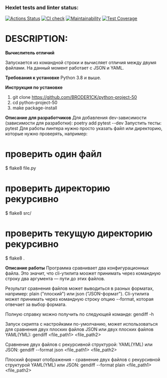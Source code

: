 ### Hexlet tests and linter status:
[![Actions Status](https://github.com/BRODER1CK/python-project-50/workflows/hexlet-check/badge.svg)](https://github.com/BRODER1CK/python-project-50/actions)
[![CI check](https://github.com/BRODER1CK/python-project-50/actions/workflows/main.yml/badge.svg)](https://github.com/BRODER1CK/python-project-50/actions/workflows/main.yml)
[![Maintainability](https://api.codeclimate.com/v1/badges/83862856fcca110a5c65/maintainability)](https://codeclimate.com/github/BRODER1CK/python-project-50/maintainability)
[![Test Coverage](https://api.codeclimate.com/v1/badges/83862856fcca110a5c65/test_coverage)](https://codeclimate.com/github/BRODER1CK/python-project-50/test_coverage)

# DESCRIPTION:

**Вычислитель отличий**

Запускается из командной строки и вычисляет отличия между двумя файлами. На данный момент работает с JSON и YAML.

**Требования к установке**
Python 3.8 и выше.

**Инструкция по установке**
1. git clone https://github.com/BRODER1CK/python-project-50
2. cd python-project-50
3. make package-install

**Описание для разработчиков**
Для добавления dev-зависимости (зависимости для разработки): 
poetry add pytest --dev
Запустить тесты:
pytest
Для работы линтера нужно просто указать файл или директорию, которые нужно проверять, например:
# проверить один файл
$ flake8 file.py
# проверить директорию рекурсивно
$ flake8 src/
# проверить текущую директорию рекурсивно
$ flake8 .

**Описание работы**
Программа сравнивает два конфигурационных файла. Это значит, что cli-утилита моожет принимать через командную строку два аргумента — пути до этих файлов.

Результат сравнения файлов может выводиться в разных форматах, например: plain ("плоский") или json ("JSON-формат"). Cli-утилита может принимать через командную строку опцию --format, которая отвечает за выбор формата.

Полную справку можно получить по следующей команде:
gendiff -h

Запуск скрипта c настройками по-умолчанию, может использоваться для сравнения двух плоских файлов JSON или двух плоских файлов YAML(YML):
gendiff <file_path1> <file_path2>

Сравнение двух файлов c рекурсивной структурой: YAML(YML) или JSON:
gendiff --format json <file_path1> <file_path2>

Плоский формат отображения - cравнение двух файлов c рекурсивной структурой YAML(YML) или JSON:
gendiff --format plain <file_path1> <file_path2>